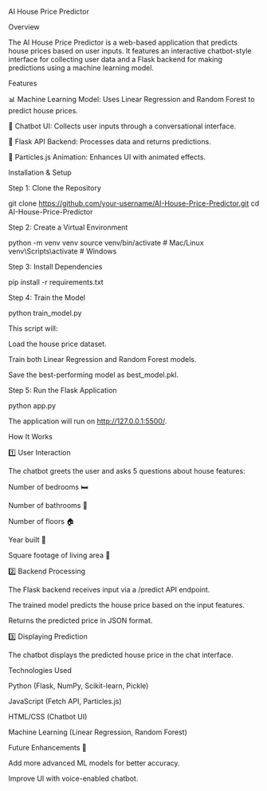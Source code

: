 AI House Price Predictor

Overview

The AI House Price Predictor is a web-based application that predicts house prices based on user inputs. It features an interactive chatbot-style interface for collecting user data and a Flask backend for making predictions using a machine learning model.

Features

📊 Machine Learning Model: Uses Linear Regression and Random Forest to predict house prices.

🤖 Chatbot UI: Collects user inputs through a conversational interface.

🚀 Flask API Backend: Processes data and returns predictions.

🎨 Particles.js Animation: Enhances UI with animated effects.

Installation & Setup

Step 1: Clone the Repository

git clone https://github.com/your-username/AI-House-Price-Predictor.git
cd AI-House-Price-Predictor

Step 2: Create a Virtual Environment

python -m venv venv
source venv/bin/activate  # Mac/Linux
venv\Scripts\activate  # Windows

Step 3: Install Dependencies

pip install -r requirements.txt

Step 4: Train the Model

python train_model.py

This script will:

Load the house price dataset.

Train both Linear Regression and Random Forest models.

Save the best-performing model as best_model.pkl.

Step 5: Run the Flask Application

python app.py

The application will run on http://127.0.0.1:5500/.

How It Works

1️⃣ User Interaction



The chatbot greets the user and asks 5 questions about house features:

Number of bedrooms 🛏️

Number of bathrooms 🚿

Number of floors 🏠

Year built 📅

Square footage of living area 📐

2️⃣ Backend Processing



The Flask backend receives input via a /predict API endpoint.

The trained model predicts the house price based on the input features.

Returns the predicted price in JSON format.

3️⃣ Displaying Prediction


The chatbot displays the predicted house price in the chat interface.


Technologies Used

Python (Flask, NumPy, Scikit-learn, Pickle)

JavaScript (Fetch API, Particles.js)

HTML/CSS (Chatbot UI)

Machine Learning (Linear Regression, Random Forest)

Future Enhancements 🚀

Add more advanced ML models for better accuracy.

Improve UI with voice-enabled chatbot.
